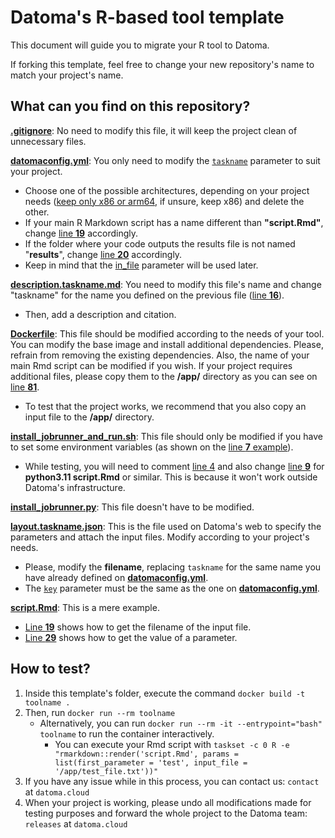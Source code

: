 # Datoma's R-based tool template
This document will guide you to migrate your R tool to Datoma.

If forking this template, feel free to change your new repository's name to match your project's name.

## What can you find on this repository?
[**.gitignore**](/.gitignore): No need to modify this file, it will keep the project clean of unnecessary files.

[**datomaconfig.yml**](/datomaconfig.yml): You only need to modify the [`taskname`](/datomaconfig.yml#L16) parameter to suit your project. 
- Choose one of the possible architectures, depending on your project needs ([keep only x86 or arm64](/datomaconfig.yml#L3C3-L12C14), if unsure, keep x86) and delete the other.
- If your main R Markdown script has a name different than **"script.Rmd"**, change [line **19**](/datomaconfig.yml#L19) accordingly.
- If the folder where your code outputs the results file is not named "**results**", change [line **20**](/datomaconfig.yml#L20) accordingly.
- Keep in mind that the [in_file](/datomaconfig.yml#L25) parameter will be used later.

[**description.taskname.md**](/description.taskname.md): You need to modify this file's name and change "taskname" for the name you defined on the previous file ([line **16**](/datomaconfig.yml#L16)).
- Then, add a description and citation.

[**Dockerfile**](/Dockerfile): This file should be modified according to the needs of your tool. You can modify the base image and install additional dependencies. Please, refrain from removing the existing dependencies. Also, the name of your main Rmd script can be modified if you wish. If your project requires additional files, please copy them to the **/app/** directory as you can see on [line **81**](/Dockerfile#L81).
- To test that the project works, we recommend that you also copy an input file to the **/app/** directory.

[**install_jobrunner_and_run.sh**](/install_jobrunner_and_run.sh): This file should only be modified if you have to set some environment variables (as shown on the [line **7** example](/install_jobrunner_and_run.sh#L7)).
- While testing, you will need to comment [line 4](/install_jobrunner_and_run.sh#L4) and also change [line **9**](/install_jobrunner_and_run.sh#L9) for **python3.11 script.Rmd** or similar. This is because it won't work outside Datoma's infrastructure.

[**install_jobrunner.py**](/install_jobrunner.py): This file doesn't have to be modified.

[**layout.taskname.json**](/layout.taskname.json): This is the file used on Datoma's web to specify the parameters and attach the input files. Modify according to your project's needs.
- Please, modify the **filename**, replacing `taskname` for the same name you have already defined on [**datomaconfig.yml**](/datomaconfig.yml#L16).
- The [`key`](/layout.taskname.json#L24) parameter must be the same as the one on [**datomaconfig.yml**](/datomaconfig.yml#L25). 

[**script.Rmd**](/script.Rmd): This is a mere example.
- [Line **19**](/script.Rmd#L19) shows how to get the filename of the input file.
- [Line **29**](/script.Rmd#L29) shows how to get the value of a parameter.

## How to test?
1. Inside this template's folder, execute the command `docker build -t toolname .`
2. Then, run `docker run --rm toolname`
    - Alternatively, you can run `docker run --rm -it --entrypoint="bash" toolname` to run the container interactively.
        - You can execute your Rmd script with `taskset -c 0 R -e "rmarkdown::render('script.Rmd', params = list(first_parameter = 'test', input_file = '/app/test_file.txt'))"`
3. If you have any issue while in this process, you can contact us: `contact` at `datoma.cloud`
4. When your project is working, please undo all modifications made for testing purposes and forward the whole project to the Datoma team: `releases` at `datoma.cloud`
